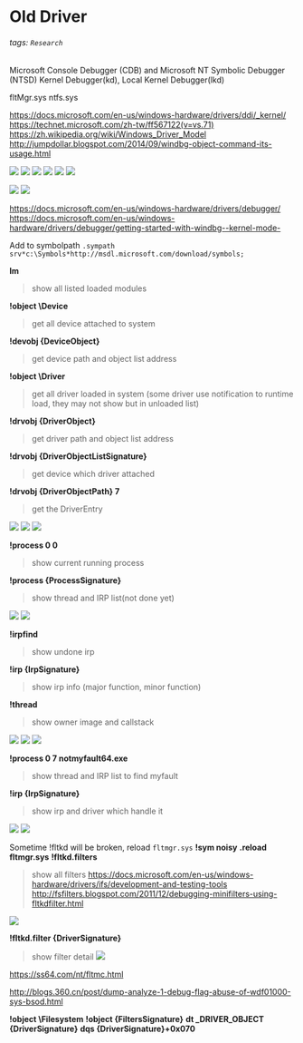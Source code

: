# Old Driver
###### tags: `Research`
Microsoft Console Debugger (CDB) and Microsoft NT Symbolic Debugger (NTSD)
Kernel Debugger(kd), Local Kernel Debugger(lkd)

fltMgr.sys
ntfs.sys

https://docs.microsoft.com/en-us/windows-hardware/drivers/ddi/_kernel/
https://technet.microsoft.com/zh-tw/ff567122(v=vs.71)
https://zh.wikipedia.org/wiki/Windows_Driver_Model
http://jumpdollar.blogspot.com/2014/09/windbg-object-command-its-usage.html

![](https://i.imgur.com/3J5fcwV.png)
![](https://i.imgur.com/Gg4J7Pj.png)
![](https://i.imgur.com/Ws3mPvs.png)
![](https://i.imgur.com/IP95GNU.png)
![](https://i.imgur.com/1OVgQ3d.png)
![](https://i.imgur.com/fBCalnn.png)

![](https://i.imgur.com/V6Jxd4r.png)
![](https://i.imgur.com/wG4XqTP.png)

https://docs.microsoft.com/en-us/windows-hardware/drivers/debugger/
https://docs.microsoft.com/en-us/windows-hardware/drivers/debugger/getting-started-with-windbg--kernel-mode-

Add to symbolpath
`.sympath srv*c:\Symbols*http://msdl.microsoft.com/download/symbols;`

**lm**
> show all listed loaded modules

**!object \Device**
> get all device attached to system

**!devobj {DeviceObject}**
> get device path and object list address

**!object \Driver**
> get all driver loaded in system (some driver use notification to runtime load, they may not show but in unloaded list)

**!drvobj {DriverObject}**
> get driver path and object list address

**!drvobj {DriverObjectListSignature}**
> get device which driver attached

**!drvobj {DriverObjectPath} 7**
> get the DriverEntry

![](https://i.imgur.com/0WAU6CJ.png)
![](https://i.imgur.com/qxy6cb9.png)
![](https://i.imgur.com/S3tiH7l.png)

**!process 0 0**
> show current running process

**!process {ProcessSignature}**
> show thread and IRP list(not done yet)

![](https://i.imgur.com/BanPMPD.png)
![](https://i.imgur.com/aYBTMYE.png)

**!irpfind**
> show undone irp

**!irp {IrpSignature}**
> show irp info (major function, minor function)

**!thread**
> show owner image and callstack

![](https://i.imgur.com/0GmoqIg.png)
![](https://i.imgur.com/RgffTqi.png)
![](https://i.imgur.com/uScjeOB.png)

**!process 0 7 notmyfault64.exe**
> show thread and IRP list to find myfault

**!irp {IrpSignature}**
> show irp and driver which handle it

![](https://i.imgur.com/Ql5WBGG.png)
![](https://i.imgur.com/MojBz4N.png)

Sometime !fltkd will be broken, reload `fltmgr.sys`
**!sym noisy**
**.reload fltmgr.sys**
**!fltkd.filters**
> show all filters
https://docs.microsoft.com/en-us/windows-hardware/drivers/ifs/development-and-testing-tools
http://fsfilters.blogspot.com/2011/12/debugging-minifilters-using-fltkdfilter.html

![](https://i.imgur.com/FWq5SwJ.png)

**!fltkd.filter {DriverSignature}**
> show filter detail
![](https://i.imgur.com/5Czcreb.png)


https://ss64.com/nt/fltmc.html

http://blogs.360.cn/post/dump-analyze-1-debug-flag-abuse-of-wdf01000-sys-bsod.html

**!object \Filesystem**
**!object {FiltersSignature}**
**dt _DRIVER_OBJECT {DriverSignature}**
**dqs {DriverSignature}+0x070**


